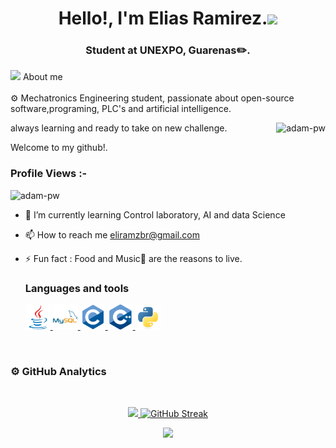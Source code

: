 <h1 align="center"> Hello!, I'm Elias Ramirez.<img src="https://media.giphy.com/media/hvRJCLFzcasrR4ia7z/giphy.gif" width="30"></h1>
<h3 align="center">
  Student at UNEXPO, Guarenas✏️.
</h3>

 <picture><img src = "https://github.com/7oSkaaa/7oSkaaa/blob/main/Images/about_me.gif?raw=true" width = 50px></picture> About me <br> <br>
⚙️ Mechatronics Engineering student, passionate about open-source software,programing, PLC's and artificial intelligence.
<p><img align="right" src="https://github.com/Adam-pw/Adam-pw/blob/main/animation_500_kxa883sd.gif" alt="adam-pw" /></p>

always learning and ready to take on new challenge.

Welcome to my github!.


  <p align="left"> <h3>Profile Views :-</h3> <img src="https://komarev.com/ghpvc/?username=EliRamz&label=Profile%20views&color=0e75b6&style=flat"
    alt="adam-pw" /> 
  </p>

- 🌱 I’m currently learning Control laboratory, AI and data Science
- 📫 How to reach me eliramzbr@gmail.com
- ⚡ Fun fact : Food and Music🎵 are the reasons to live.
    
  <h3 aling="left">Languages and tools</h3> 
  <p aling="left"><a href="https://www.java.com" target="_blank" rel="noreferrer"> <img
      src="https://raw.githubusercontent.com/devicons/devicon/master/icons/java/java-original.svg" alt="java" width="40"
      height="40" /> </a> <a href="https://www.mysql.com/" target="_blank" rel="noreferrer"> <img
      src="https://raw.githubusercontent.com/devicons/devicon/master/icons/mysql/mysql-original-wordmark.svg"
      alt="mysql" width="40" height="40" /> </a> <a href="https://www.cprogramming.com/" target="_blank"
    rel="noreferrer"> <img src="https://raw.githubusercontent.com/devicons/devicon/master/icons/c/c-original.svg"
      alt="c" width="40" height="40" /> <a href="https://www.w3schools.com/cpp/" target="_blank" rel="noreferrer">
    <img src="https://raw.githubusercontent.com/devicons/devicon/master/icons/cplusplus/cplusplus-original.svg"
      alt="cplusplus" width="40" height="40" /><a href="https://www.python.org" target="_blank" rel="noreferrer"> <img
      src="https://raw.githubusercontent.com/devicons/devicon/master/icons/python/python-original.svg" alt="python"
      width="40" height="40" /> </a></a>
</p>
<br>

###  ⚙️&nbsp;GitHub Analytics

<br>

 <p align="center">
   <a href="https://github.com/EliRamz">
  <img  src="https://github-readme-stats-eight-theta.vercel.app/api?username=EliRamz&show_icons=true&theme=algolia&include_all_commits=true&count_private=true"/>
  <img src="https://github-readme-streak-stats.herokuapp.com?user=EliRamz&theme=algolia" alt="GitHub Streak" />
    
  </a>
 </p>
</div>
<p align="center"><img src="https://github-readme-stats-eight-theta.vercel.app/api/top-langs/?username=EliRamz&layout=compact&langs_count=8&theme=algolia"/></p>





<!---
EliRamz/EliRamz is a ✨ special ✨ repository because its `README.md` (this file) appears on your GitHub profile.
You can click the Preview link to take a look at your changes.
--->
